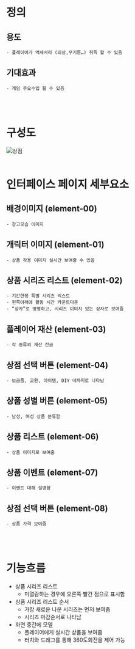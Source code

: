 # 정의
  ## 용도
	- 플레이어가 액세서리 (의상,무기등…) 취득 할 수 있음
  
  ## 기대효과
	- 게임 주요수입 될 수 있음
<br>
<br>

# 구성도
![상점](https://scontent-icn1-1.xx.fbcdn.net/v/t1.0-9/45150965_2052299374822041_6925498352343711744_o.jpg?_nc_cat=106&_nc_ht=scontent-icn1-1.xx&oh=dbe0bdbb35a3fc3249f9f517401626eb&oe=5C797A7E)
<br>
<br>

# 인터페이스 페이지 세부요소
  ## 배경이미지 (element-00)
	- 창고모습 이미지
  ## 개릭터 이미지 (element-01)
	- 상품 작용 이미지 실시간 보여줄 수 있음
  ## 상품 시리즈 리스트 (element-02)
	- 기간한정 특별 시리즈 리스트
	- 왼쪽아래에 활동 시간 카운트다운
	- “상자”로 명명하고, 시리즈 이미지 있는 상자로 보여줌
  ## 플레이어 재산 (element-03)
	- 각 종류의 재산 잔금
  ## 상점 선택 버튼 (element-04)
	- 보금품, 교환, 아이템, DIY 네까지로 나타남
  ## 상품 성별 버튼 (element-05)
	- 남성, 여성 상품 분류함
  ## 상품 리스트 (element-06)
	- 상품 이미지로 보여줌
  ## 상품 이벤트 (element-07)
	- 이벤트 대해 설명함
  ## 상점 선택 버튼 (element-08)
	- 상품 가격 보여줌



<br>
<br>


# 기능흐름
- 상품 시리즈 리스트
	- 미열람하는 경우에 오른쪽 빨간 점으로 표시함
- 상품 시리즈 리스트 순서
	- 가장 새로운 나운 시리즈는 먼저 보여줌
	- 시리즈 마감순서로 나타남	
- 화면 중간에 모델
	- 플레이어에게 실시간 상품을 보여줌
	- 터치와 드래그를 통해 360도회전을 제어 가능